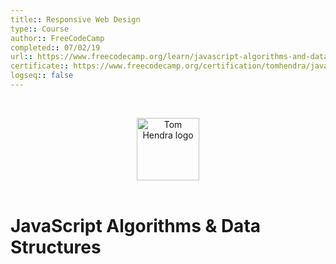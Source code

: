 ```yaml
---
title:: Responsive Web Design
type:: Course
author:: FreeCodeCamp
completed:: 07/02/19
url:: https://www.freecodecamp.org/learn/javascript-algorithms-and-data-structures/
certificate:: https://www.freecodecamp.org/certification/tomhendra/javascript-algorithms-and-data-structures
logseq:: false
---
```


&nbsp;
<div align=center>
  <img alt="Tom Hendra logo" src="https://res.cloudinary.com/tomhendra/image/upload/v1567091669/tomhendra-logo/tomhendra-logo-round-1024.png" width="100" />
</div>
&nbsp;

<h1>JavaScript Algorithms & Data Structures</h1>

